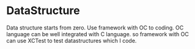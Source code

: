 # DataStructure
Data structure starts from zero.
Use framework with OC to coding. OC language can be well integrated with C language. so framework with OC can use XCTest to test datastructures which I code.
